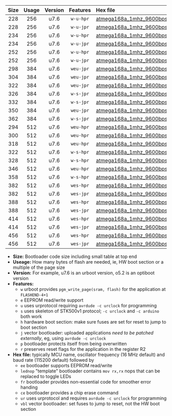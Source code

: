 |Size|Usage|Version|Features|Hex file|
|:-:|:-:|:-:|:-:|:--|
|228|256|u7.6|`w-u-hpr`|[atmega168a_1mhz_9600bps_ur.hex](https://raw.githubusercontent.com/stefanrueger/urboot/main//atmega168a_1mhz_9600bps_ur.hex)|
|228|256|u7.6|`w-u-jpr`|[atmega168a_1mhz_9600bps_ur_vbl.hex](https://raw.githubusercontent.com/stefanrueger/urboot/main//atmega168a_1mhz_9600bps_ur_vbl.hex)|
|234|256|u7.6|`w-u-hpr`|[atmega168a_1mhz_9600bps_lednop_ur.hex](https://raw.githubusercontent.com/stefanrueger/urboot/main//atmega168a_1mhz_9600bps_lednop_ur.hex)|
|234|256|u7.6|`w-u-jpr`|[atmega168a_1mhz_9600bps_lednop_ur_vbl.hex](https://raw.githubusercontent.com/stefanrueger/urboot/main//atmega168a_1mhz_9600bps_lednop_ur_vbl.hex)|
|252|256|u7.6|`w-u-hpr`|[atmega168a_1mhz_9600bps_lednop_fr_ur.hex](https://raw.githubusercontent.com/stefanrueger/urboot/main//atmega168a_1mhz_9600bps_lednop_fr_ur.hex)|
|252|256|u7.6|`w-u-jpr`|[atmega168a_1mhz_9600bps_lednop_fr_ur_vbl.hex](https://raw.githubusercontent.com/stefanrueger/urboot/main//atmega168a_1mhz_9600bps_lednop_fr_ur_vbl.hex)|
|298|384|u7.6|`weu-jpr`|[atmega168a_1mhz_9600bps_ee_ur_vbl.hex](https://raw.githubusercontent.com/stefanrueger/urboot/main//atmega168a_1mhz_9600bps_ee_ur_vbl.hex)|
|304|384|u7.6|`weu-jpr`|[atmega168a_1mhz_9600bps_ee_lednop_ur_vbl.hex](https://raw.githubusercontent.com/stefanrueger/urboot/main//atmega168a_1mhz_9600bps_ee_lednop_ur_vbl.hex)|
|322|384|u7.6|`weu-jpr`|[atmega168a_1mhz_9600bps_ee_lednop_fr_ur_vbl.hex](https://raw.githubusercontent.com/stefanrueger/urboot/main//atmega168a_1mhz_9600bps_ee_lednop_fr_ur_vbl.hex)|
|326|384|u7.6|`w-s-jpr`|[atmega168a_1mhz_9600bps_vbl.hex](https://raw.githubusercontent.com/stefanrueger/urboot/main//atmega168a_1mhz_9600bps_vbl.hex)|
|332|384|u7.6|`w-s-jpr`|[atmega168a_1mhz_9600bps_lednop_vbl.hex](https://raw.githubusercontent.com/stefanrueger/urboot/main//atmega168a_1mhz_9600bps_lednop_vbl.hex)|
|350|384|u7.6|`weu-jpr`|[atmega168a_1mhz_9600bps_ee_lednop_fr_ce_ur_vbl.hex](https://raw.githubusercontent.com/stefanrueger/urboot/main//atmega168a_1mhz_9600bps_ee_lednop_fr_ce_ur_vbl.hex)|
|362|384|u7.6|`w-s-jpr`|[atmega168a_1mhz_9600bps_lednop_fr_vbl.hex](https://raw.githubusercontent.com/stefanrueger/urboot/main//atmega168a_1mhz_9600bps_lednop_fr_vbl.hex)|
|294|512|u7.6|`weu-hpr`|[atmega168a_1mhz_9600bps_ee_ur.hex](https://raw.githubusercontent.com/stefanrueger/urboot/main//atmega168a_1mhz_9600bps_ee_ur.hex)|
|300|512|u7.6|`weu-hpr`|[atmega168a_1mhz_9600bps_ee_lednop_ur.hex](https://raw.githubusercontent.com/stefanrueger/urboot/main//atmega168a_1mhz_9600bps_ee_lednop_ur.hex)|
|318|512|u7.6|`weu-hpr`|[atmega168a_1mhz_9600bps_ee_lednop_fr_ur.hex](https://raw.githubusercontent.com/stefanrueger/urboot/main//atmega168a_1mhz_9600bps_ee_lednop_fr_ur.hex)|
|322|512|u7.6|`w-s-hpr`|[atmega168a_1mhz_9600bps.hex](https://raw.githubusercontent.com/stefanrueger/urboot/main//atmega168a_1mhz_9600bps.hex)|
|328|512|u7.6|`w-s-hpr`|[atmega168a_1mhz_9600bps_lednop.hex](https://raw.githubusercontent.com/stefanrueger/urboot/main//atmega168a_1mhz_9600bps_lednop.hex)|
|346|512|u7.6|`weu-hpr`|[atmega168a_1mhz_9600bps_ee_lednop_fr_ce_ur.hex](https://raw.githubusercontent.com/stefanrueger/urboot/main//atmega168a_1mhz_9600bps_ee_lednop_fr_ce_ur.hex)|
|358|512|u7.6|`w-s-hpr`|[atmega168a_1mhz_9600bps_lednop_fr.hex](https://raw.githubusercontent.com/stefanrueger/urboot/main//atmega168a_1mhz_9600bps_lednop_fr.hex)|
|382|512|u7.6|`wes-hpr`|[atmega168a_1mhz_9600bps_ee.hex](https://raw.githubusercontent.com/stefanrueger/urboot/main//atmega168a_1mhz_9600bps_ee.hex)|
|382|512|u7.6|`wes-jpr`|[atmega168a_1mhz_9600bps_ee_vbl.hex](https://raw.githubusercontent.com/stefanrueger/urboot/main//atmega168a_1mhz_9600bps_ee_vbl.hex)|
|388|512|u7.6|`wes-hpr`|[atmega168a_1mhz_9600bps_ee_lednop.hex](https://raw.githubusercontent.com/stefanrueger/urboot/main//atmega168a_1mhz_9600bps_ee_lednop.hex)|
|388|512|u7.6|`wes-jpr`|[atmega168a_1mhz_9600bps_ee_lednop_vbl.hex](https://raw.githubusercontent.com/stefanrueger/urboot/main//atmega168a_1mhz_9600bps_ee_lednop_vbl.hex)|
|414|512|u7.6|`wes-hpr`|[atmega168a_1mhz_9600bps_ee_lednop_fr.hex](https://raw.githubusercontent.com/stefanrueger/urboot/main//atmega168a_1mhz_9600bps_ee_lednop_fr.hex)|
|414|512|u7.6|`wes-jpr`|[atmega168a_1mhz_9600bps_ee_lednop_fr_vbl.hex](https://raw.githubusercontent.com/stefanrueger/urboot/main//atmega168a_1mhz_9600bps_ee_lednop_fr_vbl.hex)|
|456|512|u7.6|`wes-hpr`|[atmega168a_1mhz_9600bps_ee_lednop_fr_ce.hex](https://raw.githubusercontent.com/stefanrueger/urboot/main//atmega168a_1mhz_9600bps_ee_lednop_fr_ce.hex)|
|456|512|u7.6|`wes-jpr`|[atmega168a_1mhz_9600bps_ee_lednop_fr_ce_vbl.hex](https://raw.githubusercontent.com/stefanrueger/urboot/main//atmega168a_1mhz_9600bps_ee_lednop_fr_ce_vbl.hex)|

- **Size:** Bootloader code size including small table at top end
- **Useage:** How many bytes of flash are needed, ie, HW boot section or a multiple of the page size
- **Version:** For example, u7.6 is an urboot version, o5.2 is an optiboot version
- **Features:**
  + `w` urboot provides `pgm_write_page(sram, flash)` for the application at `FLASHEND-4+1`
  + `e` EEPROM read/write support
  + `u` uses urprotocol requiring `avrdude -c urclock` for programming
  + `s` uses skeleton of STK500v1 protocol; `-c urclock` and `-c arduino` both work
  + `h` hardware boot section: make sure fuses are set for reset to jump to boot section
  + `j` vector bootloader: uploaded applications *need to be patched externally*, eg, using `avrdude -c urclock`
  + `p` bootloader protects itself from being overwritten
  + `r` preserves reset flags for the application in the register R2
- **Hex file:** typically MCU name, oscillator frequency (16 MHz default) and baud rate (115200 default) followed by
  + `ee` bootloader supports EEPROM read/write
  + `lednop` "template" bootloader contains `mov rx,rx` nops that can be replaced to toggle LEDs
  + `fr` bootloader provides non-essential code for smoother error handing
  + `ce` bootloader provides a chip erase command
  + `ur` uses urprotocol and requires `avrdude -c urclock` for programming
  + `vbl` vector bootloader: set fuses to jump to reset, not the HW boot section
